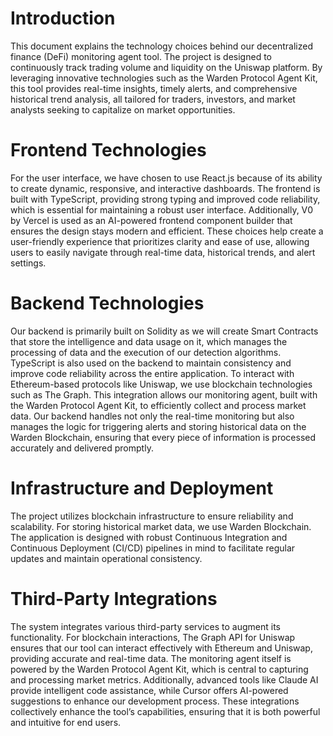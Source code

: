 # Introduction

This document explains the technology choices behind our decentralized finance (DeFi) monitoring agent tool. The project is designed to continuously track trading volume and liquidity on the Uniswap platform. By leveraging innovative technologies such as the Warden Protocol Agent Kit, this tool provides real-time insights, timely alerts, and comprehensive historical trend analysis, all tailored for traders, investors, and market analysts seeking to capitalize on market opportunities.

# Frontend Technologies

For the user interface, we have chosen to use React.js because of its ability to create dynamic, responsive, and interactive dashboards. The frontend is built with TypeScript, providing strong typing and improved code reliability, which is essential for maintaining a robust user interface. Additionally, V0 by Vercel is used as an AI-powered frontend component builder that ensures the design stays modern and efficient. These choices help create a user-friendly experience that prioritizes clarity and ease of use, allowing users to easily navigate through real-time data, historical trends, and alert settings.

# Backend Technologies

Our backend is primarily built on Solidity as we will create Smart Contracts that store the intelligence and data usage on it, which manages the processing of data and the execution of our detection algorithms. TypeScript is also used on the backend to maintain consistency and improve code reliability across the entire application. To interact with Ethereum-based protocols like Uniswap, we use blockchain technologies such as The Graph. This integration allows our monitoring agent, built with the Warden Protocol Agent Kit, to efficiently collect and process market data. Our backend handles not only the real-time monitoring but also manages the logic for triggering alerts and storing historical data on the Warden Blockchain, ensuring that every piece of information is processed accurately and delivered promptly.

# Infrastructure and Deployment

The project utilizes blockchain infrastructure to ensure reliability and scalability. For storing historical market data, we use Warden Blockchain. The application is designed with robust Continuous Integration and Continuous Deployment (CI/CD) pipelines in mind to facilitate regular updates and maintain operational consistency.

# Third-Party Integrations

The system integrates various third-party services to augment its functionality. For blockchain interactions, The Graph API for Uniswap ensures that our tool can interact effectively with Ethereum and Uniswap, providing accurate and real-time data. The monitoring agent itself is powered by the Warden Protocol Agent Kit, which is central to capturing and processing market metrics. Additionally, advanced tools like Claude AI provide intelligent code assistance, while Cursor offers AI-powered suggestions to enhance our development process. These integrations collectively enhance the tool’s capabilities, ensuring that it is both powerful and intuitive for end users.
